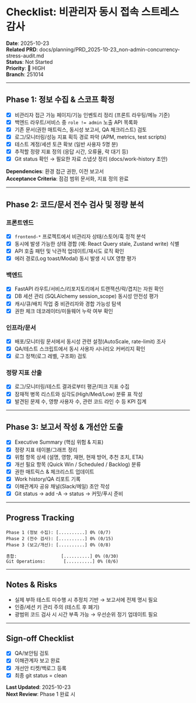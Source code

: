 # Checklist: 비관리자 동시 접속 스트레스 감사

**Date**: 2025-10-23  
**Related PRD**: docs/planning/PRD_2025-10-23_non-admin-concurrency-stress-audit.md  
**Status**: Not Started  
**Priority**: 🚨 HIGH  
**Branch**: 251014

---

## Phase 1: 정보 수집 & 스코프 확정

- [x] 비관리자 접근 가능 페이지/기능 인벤토리 정리 (프론트 라우팅/메뉴 기준)  
- [x] 백엔드 라우트/서비스 중 `role != admin` 노출 API 목록화  
- [x] 기존 문서(권한 매트릭스, 동시성 보고서, QA 체크리스트) 검토  
- [x] 로그/모니터링/성능 지표 획득 경로 파악 (APM, metrics, test scripts)  
- [x] 테스트 계정/세션 토큰 확보 (일반 사용자 5명 분)  
- [x] 추적할 정량 지표 정의 (응답 시간, 오류율, 락 대기 등)  
- [x] Git status 확인 → 필요한 자료 스냅샷 정리 (docs/work-history 초안)

**Dependencies**: 환경 접근 권한, 이전 보고서  
**Acceptance Criteria**: 점검 범위 문서화, 지표 정의 완료

---

## Phase 2: 코드/문서 전수 검사 및 정량 분석

### 프론트엔드
- [x] `frontend-*` 프로젝트에서 비관리자 상태/스토어/훅 정적 분석  
- [x] 동시에 발생 가능한 상태 경합 (예: React Query stale, Zustand write) 식별  
- [x] API 호출 패턴 및 낙관적 업데이트/재시도 로직 확인  
- [x] 에러 경로(Log toast/Modal) 동시 발생 시 UX 영향 평가

### 백엔드
- [x] FastAPI 라우트/서비스/리포지토리에서 트랜잭션/락/겹치는 자원 확인  
- [x] DB 세션 관리 (SQLAlchemy session_scope) 동시성 안전성 평가  
- [x] 캐시/큐/배치 작업 중 비관리자와 경합 가능성 탐색  
- [x] 권한 체크 데코레이터/미들웨어 누락 여부 확인

### 인프라/문서
- [x] 배포/모니터링 문서에서 동시성 관련 설정(AutoScale, rate-limit) 조사  
- [x] QA/테스트 스크립트에서 동시 사용자 시나리오 커버리지 확인  
- [x] 로그 정책(로그 레벨, 구조화) 검토

### 정량 지표 산출
- [x] 로그/모니터링/테스트 결과로부터 평균/피크 지표 수집  
- [x] 잠재적 병목 리스트와 심각도(High/Med/Low) 분류 표 작성  
- [x] 발견된 문제 수, 영향 사용자 수, 관련 코드 라인 수 등 KPI 집계

---

## Phase 3: 보고서 작성 & 개선안 도출

- [x] Executive Summary (핵심 위험 & 지표)  
- [x] 정량 지표 테이블/그래프 정리  
- [x] 위험 항목 상세 (설명, 영향, 재현, 현재 방어, 추천 조치, ETA)  
- [x] 개선 필요 항목 (Quick Win / Scheduled / Backlog) 분류  
- [x] 권한 매트릭스 & 체크리스트 업데이트  
- [x] Work history/QA 리포트 기록  
- [x] 이해관계자 공유 채널(Slack/메일) 초안 작성  
- [x] Git status → add -A → status → 커밋/푸시 준비

---

## Progress Tracking

```
Phase 1 (정보 수집): [..........] 0% (0/7)  
Phase 2 (전수 검사): [..........] 0% (0/15)  
Phase 3 (보고/개선): [..........] 0% (0/8)  

총합:                 [..........] 0% (0/30)  
Git Operations:       [..........] 0% (0/6)
```

---

## Notes & Risks
- 실제 부하 테스트 미수행 시 추정치 기반 → 보고서에 전제 명시 필요  
- 인증/세션 키 관리 주의 (테스트 후 폐기)  
- 광범위 코드 검사 시 시간 부족 가능 → 우선순위 정기 업데이트 필요

---

## Sign-off Checklist
- [x] QA/보안팀 검토  
- [x] 이해관계자 보고 완료  
- [x] 개선안 티켓/백로그 등록  
- [x] 최종 git status = clean

**Last Updated**: 2025-10-23  
**Next Review**: Phase 1 완료 시


